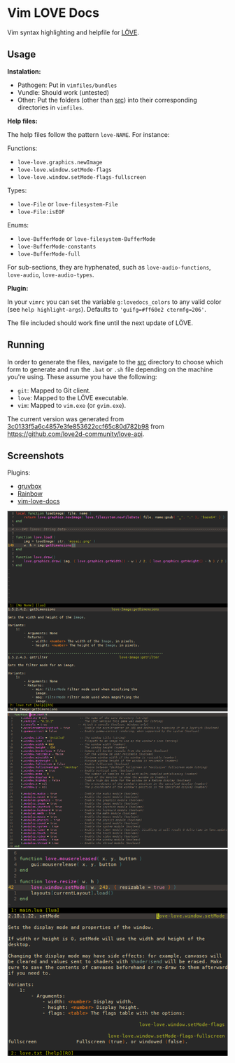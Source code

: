 Vim LOVE Docs
===

Vim syntax highlighting and helpfile for [LÖVE](http://love2d.org).

Usage
---

__Instalation:__

- Pathogen: Put in `vimfiles/bundles`
- Vundle: Should work (untested)
- Other: Put the folders (other than [src](src)) into their corresponding directories in `vimfiles`.

__Help files:__

The help files follow the pattern `love-NAME`. For instance:

Functions:
- `love-love.graphics.newImage`
- `love-love.window.setMode-flags`
- `love-love.window.setMode-flags-fullscreen`

Types:
- `love-File` or `love-filesystem-File`
- `love-File:isEOF`

Enums:
- `love-BufferMode` or `love-filesystem-BufferMode`
- `love-BufferMode-constants`
- `love-BufferMode-full`

For sub-sections, they are hyphenated, such as `love-audio-functions`, `love-audio`, `love-audio-types`.

__Plugin:__

In your `vimrc` you can set the variable `g:lovedocs_colors` to any valid color (see `help highlight-args`). Defaults to `'guifg=#ff60e2 ctermfg=206'`.

The file included should work fine until the next update of LÖVE.

Running
---

In order to generate the files, navigate to the [src](src) directory to choose which form to generate and run the `.bat` or `.sh` file depending on the machine you're using. These assume you have the following:

- `git`: Mapped to Git client.
- `love`: Mapped to the LÖVE executable.
- `vim`: Mapped to `vim.exe` (or `gvim.exe`).

The current version was generated from [3c0133f5a6c4857e3fe853622ccf65c80d782b98](https://github.com/love2d-community/love-api/commit/3c0133f5a6c4857e3fe853622ccf65c80d782b98) from https://github.com/love2d-community/love-api.

Screenshots
---

Plugins:
- [gruvbox](https://github.com/morhetz/gruvbox)
- [Rainbow](https://github.com/luochen1990/rainbow)
- [vim-love-docs](https://github.com/davisdude/vim-love-docs)

![](src/pics/screen1.png)
![](src/pics/screen2.png)
![](src/pics/screen3.png)
